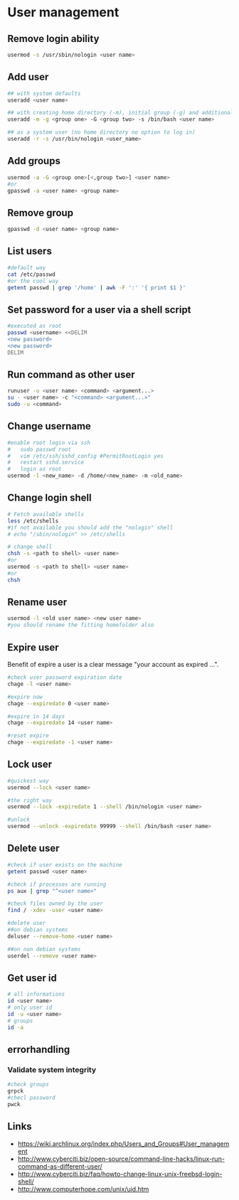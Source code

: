 # User management

## Remove login ability

```bash
usermod -s /usr/sbin/nologin <user name>
```

## Add user

```bash
## with system defaults
useradd <user name>

## with creating home directory (-m), initial group (-g) and additional groups
useradd -m -g <group one> -G <group two> -s /bin/bash <user name>

## as a system user (no home directory no option to log in)
useradd -r -s /usr/bin/nologin <user_name>
```

## Add groups

```bash
usermod -a -G <group one>[<,group two>] <user name>
#or
gpasswd -a <user name> <group name>
```

## Remove group

```bash
gpasswd -d <user name> <group name>
```

## List users

```bash
#default way
cat /etc/passwd
#or the cool way
getent passwd | grep '/home' | awk -F ':' '{ print $1 }'
```

## Set password for a user via a shell script

```bash
#executed as root
passwd <username> <<DELIM
<new password>
<new password>
DELIM
```

## Run command as other user

```bash
runuser -u <user name> <command> <argument...>
su - <user name> -c "<command> <argument...>"
sudo -u <command>
```

## Change username

```bash
#enable root login via ssh
#   sudo passwd root
#   vim /etc/ssh/sshd_config #PermitRootLogin yes
#   restart sshd.service
#   login as root
usermod -l <new_name> -d /home/<new_name> -m <old_name>
```

## Change login shell

```bash
# Fetch available shells
less /etc/shells
#if not available you should add the "nologin" shell
# echo "/sbin/nologin" >> /etc/shells

# change shell
chsh -s <path to shell> <user name>
#or
usermod -s <path to shell> <user name>
#or
chsh
```

## Rename user

```bash
usermod -l <old user name> <new user name>
#you should rename the fitting homefolder also
```

## Expire user

Benefit of expire a user is a clear message "your account as expired ...".

```bash
#check user password expiration date
chage -l <user name>

#expire now
chage --expiredate 0 <user name>

#expire in 14 days
chage --expiredate 14 <user name>

#reset expire
chage --expiredate -1 <user name>
```

## Lock user

```bash
#quickest way
usermod --lock <user name>

#the right way
usermod --lock -expiredate 1 --shell /bin/nologin <user name>

#unlock
usermod --unlock -expiredate 99999 --shell /bin/bash <user name>
```

## Delete user

```bash
#check if user exists on the machine
getent passwd <user name>

#check if processes are running
ps aux | grep "^<user name>"

#check files owned by the user
find / -xdev -user <user name>

#delete user
##on debian systems
deluser --remove-home <user name>

##on non debian systems
userdel --remove <user name>
```

## Get user id

```bash
# all informations
id <user name>
# only user id
id -u <user name>
# groups
id -a
```

## errorhandling

### Validate system integrity

```bash
#check groups
grpck
#checl password
pwck
```

## Links

* https://wiki.archlinux.org/index.php/Users_and_Groups#User_management
* http://www.cyberciti.biz/open-source/command-line-hacks/linux-run-command-as-different-user/
* http://www.cyberciti.biz/faq/howto-change-linux-unix-freebsd-login-shell/
* http://www.computerhope.com/unix/uid.htm

